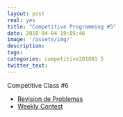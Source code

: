 ```yaml
---
layout: post
real: yes
title: "Competitive Programming #5"
date: 2018-04-04 19:05:46
image: '/assets/img/'
description:
tags:
categories: competitive201801 5
twitter_text:
---
```


Competitive Class #6

* [Revision de Problemas](https://docs.google.com/presentation/d/1w-2ZkcSjzoEn5YaMejKjXDeIzDc_Kox5vwKjvDIVKug/edit?usp=sharing)
* [Weekly Contest](https://a2oj.com/contest?ID=36525)
